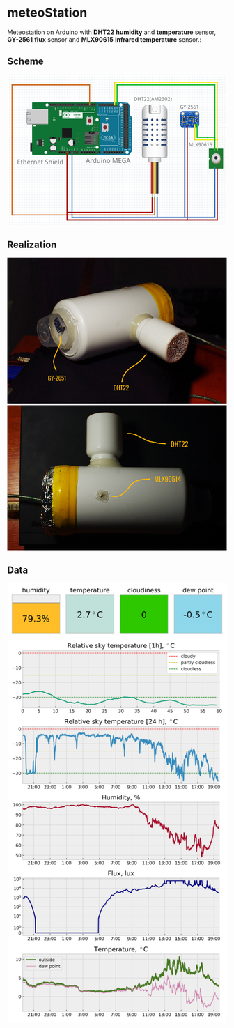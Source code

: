# meteoStation
Meteostation on Arduino with **DHT22** **humidity** and **temperature** sensor, **GY-2561** **flux** sensor and **MLX90615** **infrared temperature** sensor.:
## Scheme
![scheme.png](https://github.com/vadim-kravtsov/meteoStation/blob/master/images/scheme.png)
## Realization
![sideview.png](https://github.com/vadim-kravtsov/meteoStation/blob/master/images/sideview.png)
![topview.png](https://github.com/vadim-kravtsov/meteoStation/blob/master/images/topview.png)
## Data
![result.svg](https://github.com/vadim-kravtsov/meteoStation/blob/master/images/result.svg)